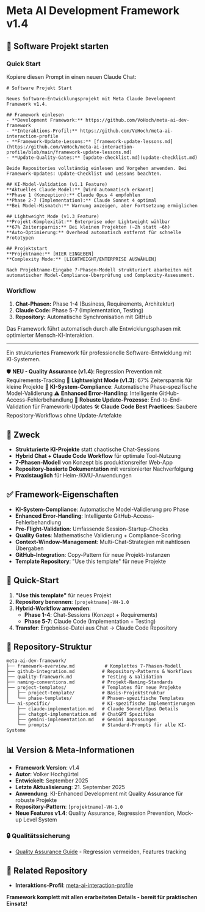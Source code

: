 # Meta AI Development Framework v1.4

## 🚀 Software Projekt starten

### Quick Start
Kopiere diesen Prompt in einen neuen Claude Chat:

```
# Software Projekt Start

Neues Software-Entwicklungsprojekt mit Meta Claude Development Framework v1.4.

## Framework einlesen
- **Development Framework:** https://github.com/VoHoch/meta-ai-dev-framework
- **Interaktions-Profil:** https://github.com/VoHoch/meta-ai-interaction-profile
- **Framework-Update-Lessons:** [framework-update-lessons.md](https://github.com/VoHoch/meta-ai-interaction-profile/blob/main/framework-update-lessons.md)
- **Update-Quality-Gates:** [update-checklist.md](update-checklist.md)

Beide Repositories vollständig einlesen und Vorgehen anwenden. Bei Framework-Updates: Update-Checklist und Lessons beachten.

## KI-Model-Validation (v1.1 Feature)
**Aktuelles Claude Model:** [Wird automatisch erkannt]
**Phase 1 (Konzeption):** Claude Opus 4 empfohlen
**Phase 2-7 (Implementation):** Claude Sonnet 4 optimal
**Bei Model-Mismatch:** Warnung anzeigen, aber Fortsetzung ermöglichen

## Lightweight Mode (v1.3 Feature)
**Projekt-Komplexität:** Enterprise oder Lightweight wählbar
**67% Zeitersparnis:** Bei kleinen Projekten (~2h statt ~6h)
**Auto-Optimierung:** Overhead automatisch entfernt für schnelle Prototypen

## Projektstart
**Projektname:** [HIER EINGEBEN]
**Complexity Mode:** [LIGHTWEIGHT/ENTERPRISE AUSWÄHLEN]

Nach Projektname-Eingabe 7-Phasen-Modell strukturiert abarbeiten mit automatischer Model-Compliance-Überprüfung und Complexity-Assessment.
```

### Workflow
1. **Chat-Phasen:** Phase 1-4 (Business, Requirements, Architektur)
2. **Claude Code:** Phase 5-7 (Implementation, Testing)
3. **Repository:** Automatische Synchronisation mit GitHub

Das Framework führt automatisch durch alle Entwicklungsphasen mit optimierter Mensch-KI-Interaktion.

---

Ein strukturiertes Framework für professionelle Software-Entwicklung mit KI-Systemen.

🛡️ **NEU - Quality Assurance (v1.4)**: Regression Prevention mit Requirements-Tracking
🚀 **Lightweight Mode (v1.3)**: 67% Zeitersparnis für kleine Projekte
🚨 **KI-System-Compliance**: Automatische Phase-spezifische Model-Validierung
⚠️ **Enhanced Error-Handling**: Intelligente GitHub-Access-Fehlerbehandlung
🔧 **Robuste Update-Prozesse**: End-to-End-Validation für Framework-Updates
🛠️ **Claude Code Best Practices**: Saubere Repository-Workflows ohne Update-Artefakte

## 🎯 Zweck
- **Strukturierte KI-Projekte** statt chaotische Chat-Sessions
- **Hybrid Chat + Claude Code Workflow** für optimale Tool-Nutzung
- **7-Phasen-Modell** von Konzept bis produktionsreifer Web-App
- **Repository-basierte Dokumentation** mit versionierter Nachverfolgung
- **Praxistauglich** für Heim-/KMU-Anwendungen

## ✅ Framework-Eigenschaften
- **KI-System-Compliance**: Automatische Model-Validierung pro Phase
- **Enhanced Error-Handling**: Intelligente GitHub-Access-Fehlerbehandlung
- **Pre-Flight-Validation**: Umfassende Session-Startup-Checks
- **Quality Gates**: Mathematische Validierung + Compliance-Scoring
- **Context-Window-Management**: Multi-Chat-Strategien mit nahtlosen Übergaben
- **GitHub-Integration**: Copy-Pattern für neue Projekt-Instanzen
- **Template Repository**: "Use this template" für neue Projekte

## 🚀 Quick-Start
1. **"Use this template"** für neues Projekt
2. **Repository benennen**: `[projektname]-VH-1.0`
3. **Hybrid-Workflow anwenden**:
   - **Phase 1-4**: Chat-Sessions (Konzept + Requirements)
   - **Phase 5-7**: Claude Code (Implementation + Testing)
4. **Transfer**: Ergebnisse-Datei aus Chat → Claude Code Repository

## 📁 Repository-Struktur
```
meta-ai-dev-framework/
├── framework-overview.md           # Komplettes 7-Phasen-Modell
├── github-integration.md          # Repository-Patterns & Workflows
├── quality-framework.md           # Testing & Validation
├── naming-conventions.md          # Projekt-Naming-Standards
├── project-templates/             # Templates für neue Projekte
│   ├── project-template/          # Basis-Projektstruktur
│   └── phase-templates/           # Phasen-spezifische Templates
└── ai-specific/                   # KI-spezifische Implementierungen
    ├── claude-implementation.md   # Claude Sonnet/Opus Details
    ├── chatgpt-implementation.md  # ChatGPT Spezifika
    ├── gemini-implementation.md   # Gemini Anpassungen
    └── prompts/                   # Standard-Prompts für alle KI-Systeme
```

## 📊 Version & Meta-Informationen
- **Framework Version**: v1.4
- **Autor**: Volker Hochgürtel
- **Entwickelt**: September 2025
- **Letzte Aktualisierung**: 21. September 2025
- **Anwendung**: KI-Enhanced Development mit Quality Assurance für robuste Projekte
- **Repository-Pattern**: `[projektname]-VH-1.0`
- **Neue Features v1.4**: Quality Assurance, Regression Prevention, Mock-up Level System

### 🔒 Qualitätssicherung
- [Quality Assurance Guide](docs/quality-assurance.md) - Regression vermeiden, Features tracking

## 🔗 Related Repository
- **Interaktions-Profil**: [meta-ai-interaction-profile](https://github.com/VoHoch/meta-ai-interaction-profile)

**Framework komplett mit allen erarbeiteten Details - bereit für praktischen Einsatz!**